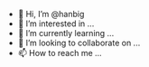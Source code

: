 - 👋 Hi, I’m @hanbig
- 👀 I’m interested in ...
- 🌱 I’m currently learning ...
- 💞️ I’m looking to collaborate on ...
- 📫 How to reach me ...

<!---
hanbig/hanbig is a ✨ special ✨ repository because its `README.md` (this file) appears on your GitHub profile.
You can click the Preview link to take a look at your changes.
--->
